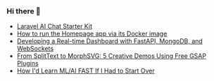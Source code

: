 ### Hi there 👋

<!-- daily.dev BOOKMARKS:START -->
- [Laravel AI Chat Starter Kit](https://app.daily.dev/posts/B8Qenayhy?utm_source=rss&utm_medium=bookmarks&utm_campaign=PnGboN99PhXCxFrWGGg2C)
- [How to run the Homepage app via its Docker image](https://app.daily.dev/posts/mOLKSx1Ix?utm_source=rss&utm_medium=bookmarks&utm_campaign=PnGboN99PhXCxFrWGGg2C)
- [Developing a Real-time Dashboard with FastAPI, MongoDB, and WebSockets](https://app.daily.dev/posts/sBn6HgxdX?utm_source=rss&utm_medium=bookmarks&utm_campaign=PnGboN99PhXCxFrWGGg2C)
- [From SplitText to MorphSVG: 5 Creative Demos Using Free GSAP Plugins](https://app.daily.dev/posts/e5B7yGR9j?utm_source=rss&utm_medium=bookmarks&utm_campaign=PnGboN99PhXCxFrWGGg2C)
- [How I&#39;d Learn ML/AI FAST If I Had to Start Over](https://app.daily.dev/posts/gw6CDsSCG?utm_source=rss&utm_medium=bookmarks&utm_campaign=PnGboN99PhXCxFrWGGg2C)
<!-- daily.dev BOOKMARKS:END -->

<!--
**dinesh4monto/dinesh4monto** is a ✨ _special_ ✨ repository because its `README.md` (this file) appears on your GitHub profile.

Here are some ideas to get you started:

- 🔭 I’m currently working on ...
- 🌱 I’m currently learning ...
- 👯 I’m looking to collaborate on ...
- 🤔 I’m looking for help with ...
- 💬 Ask me about ...
- 📫 How to reach me: ...
- 😄 Pronouns: ...
- ⚡ Fun fact: ...
-->
